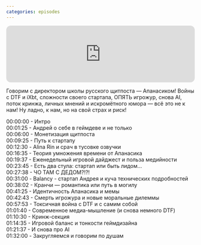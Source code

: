 ```yaml
---
categories: episodes
---
```


<iframe style="border-radius:12px" src="https://open.spotify.com/embed/episode/6ORSHcPjajsDlzmOVMJC5v?utm_source=generator" width="100%" height="152" frameBorder="0" allowfullscreen="" allow="autoplay; clipboard-write; encrypted-media; fullscreen; picture-in-picture" loading="lazy"></iframe>

Говорим с директором школы русского щитпоста — Апанасиком! Войны с DTF и iXbt, сложности своего стартапа, ОПЯТЬ игрожур, снова AI, поток кринжа, личных мнений и искромётного юмора — всё это не к нам! Ну ладно, к нам, но на свой страх и риск!

00:00:00 - Интро\
00:01:25 - Андрей о себе в геймдеве и не только\
00:06:00 - Монетизация щитпоста\
00:09:25 - Путь к стартапу\
00:12:30 - Alina Rin и срач в тусовке озвучки\
00:16:35 - Теория умножения времени от Апанасика\
00:19:37 - Еженедельный игровой дайджест и польза медийности\
00:23:45 - Есть два стула: стартап или быть лидом...\
00:27:38 - ЧО ТАМ С ДЕДОМ?!?!\
00:31:00 - Balancy - стартап Андрея и куча технических подробностей\
00:38:02 - Кранчи — романтика или путь в могилу\
00:41:25 - Идентичность Апанасика и мемы\
00:42:43 - Смерть игрожура и новые моральные дилеммы\
00:57:53 - Токсичная война с DTF и с самим собой\
01:01:40 - Современное медиа-мышление (и снова немного DTF)\
01:10:30 - Кринж-секция\
01:14:35 - Игровой баланс и тонкости геймдизайна\
01:21:37 - И снова про AI\
01:32:00 - Закругляемся и говорим по душам
